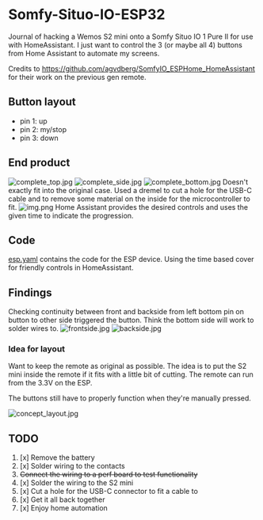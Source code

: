 # Somfy-Situo-IO-ESP32
Journal of hacking a Wemos S2 mini onto a Somfy Situo IO 1 Pure II for use with HomeAssistant.
I just want to control the 3 (or maybe all 4) buttons from Home Assistant to automate my screens.

Credits to https://github.com/agvdberg/SomfyIO_ESPHome_HomeAssistant for their work on the previous gen remote.

## Button layout
- pin 1: up
- pin 2: my/stop
- pin 3: down

## End product
![complete_top.jpg](images/complete_top.jpg)
![complete_side.jpg](images/complete_side.jpg)
![complete_bottom.jpg](images/complete_bottom.jpg)
Doesn't exactly fit into the original case. 
Used a dremel to cut a hole for the USB-C cable and to remove some material on the inside for the microcontroller to fit.
![img.png](images/img.png)
Home Assistant provides the desired controls and uses the given time to indicate the progression.

## Code
[esp.yaml](esp.yaml) contains the code for the ESP device.
Using the time based cover for friendly controls in HomeAssistant.

## Findings
Checking continuity between front and backside from left bottom pin on button to other side triggered the button.
Think the bottom side will work to solder wires to.
![frontside.jpg](images/frontside.jpg)
![backside.jpg](images/backside.jpg)

### Idea for layout
Want to keep the remote as original as possible. The idea is to put the S2 mini inside the remote if it fits with a little bit of cutting.
The remote can run from the 3.3V on the ESP.

The buttons still have to properly function when they're manually pressed.

![concept_layout.jpg](images/concept_layout.jpg)

## TODO
1. [x] Remove the battery
1. [x] Solder wiring to the contacts
1. ~~Connect the wiring to a perf board to test functionality~~
1. [x] Solder the wiring to the S2 mini
1. [x] Cut a hole for the USB-C connector to fit a cable to
1. [x] Get it all back together
1. [x] Enjoy home automation
